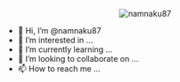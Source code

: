 <p align="center"> <img src="https://komarev.com/ghpvc/?username=namnaku87&label=Profile%20views&color=0e75b6&style=flat" alt="namnaku87" /> </p>


- 👋 Hi, I’m @namnaku87
- 👀 I’m interested in ...
- 🌱 I’m currently learning ...
- 💞️ I’m looking to collaborate on ...
- 📫 How to reach me ...

<!---
namnaku87/namnaku87 is a ✨ special ✨ repository because its `README.md` (this file) appears on your GitHub profile.
You can click the Preview link to take a look at your changes.
--->
